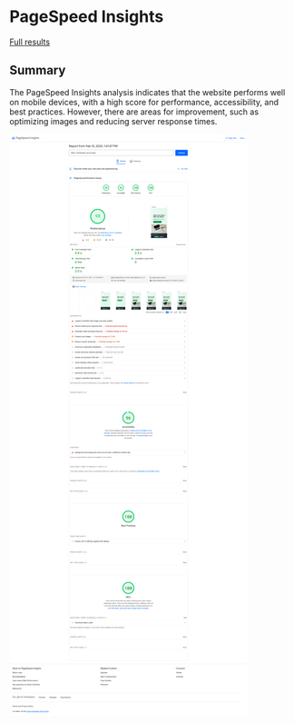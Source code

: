 # PageSpeed Insights

[Full results](https://pagespeed.web.dev/analysis/https-writewarp-vercel-app/lfhgdbantz?form_factor=mobile)

## Summary

The PageSpeed Insights analysis indicates that the website performs well on mobile devices, with a high score for performance, accessibility, and best practices. However, there are areas for improvement, such as optimizing images and reducing server response times.

![PageSpeed Insights](assets/pagespeed.png)